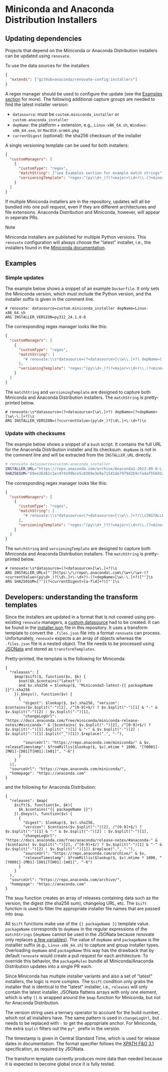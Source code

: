 # Miniconda and Anaconda Distribution Installers

## Updating dependencies

Projects that depend on the Miniconda or Anaconda Distribution installers can be updated using `renovate`.

To use the data sources for the installers

```json
{
  "extends": ["github>anaconda/renovate-config:installers"]
}
```

A regex manager should be used to configure the update (see the [Examples section](#examples) for more).
The following additional capture groups are needed to find the latest installer version:

- `datasource`: must be `custom.miniconda_installer` or `custom.anaconda_installer`
- `depName`: the platform + extension, e.g., `Linux-x86_64.sh`, `Windows-x86_64.exe`, or `MacOSX-arm64.pkg`
- `currentDigest` (optional): the sha256 checksum of the installer

A single versioning template can be used for both installers:

```json
{
  "customManagers": [
    {
      "customType": "regex",
      "matchString": ["see Examples section for example match strings"],
      "versioningTemplate": "regex:^(py\\d+_)?(?<major>\\d+)\\.(?<minor>\\d+)(\\.(?<patch>\\d+))?(\\-(?<build>\\d+))?$"
    }
  ]
}
```

If multiple Miniconda installers are in the repository, updates will all be bundled into one pull request,
even if they are different architectures and file extensions.
Anaconda Distribution and Miniconda, however, will appear in seperate PRs.

> [!NOTE]
> Miniconda installers are published for multiple Python versions.
> This `renovate` configuration will always choose the "latest" installer,
> i.e., the installers found in the [Miniconda documentation](https://docs.anaconda.com/free/miniconda/).

## Examples

### Simple updates

The example below shows a snippet of an example `Dockerfile`.
It only sets the Miniconda version, which must include the Python version, and the installer suffix is given in the comment line.

```docker
# renovate: datasource=custom.miniconda_installer depName=Linux-x86_64.sh
ARG INSTALLER_VERSION=py312_24.1.0-0
```

The corresponding regex manager looks like this:

```json
{
  "customManagers": [
    {
      "customType": "regex",
      "matchString": [
        "# renovate:\\s*datasource=(?<datasource>[\\w\\.]+?) depName=(?<depName>[\\w\\-\\.]+?)\\sARG INSTALLER_VERSION=(?<currentValue>(py\\d+_)?[\\d\\.]+\\-\\d+?)\\s"
      ],
      "versioningTemplate": "regex:^(py\\d+_)?(?<major>\\d+)\\.(?<minor>\\d+)(\\.(?<patch>\\d+))?(\\-(?<build>\\d+))?$"
    }
  ]
}
```

The `matchString` and `versioningTemplate` are designed to capture both Miniconda and Anaconda Distribution installers.
The `matchString` is pretty-printed below.

```
# renovate:\s*datasource=(?<datasource>[\w\.]+?) depName=(?<depName>[\w\-\.]+?)\s
ARG INSTALLER_VERSION=(?<currentValue>(py\d+_)?[\d\.]+\-\d+?)\s
```

### Update with checksums

The example below shows a snippet of a `bash` script.
It contains the full URL for the Anaconda Distribution installer and its checksum.
`depName` is not in the comment line and will be extracted from the `INSTALLER_URL` directly.

```bash
# renovate datasource=custom.anaconda_installer
INSTALLER_URL="https://repo.anaconda.com/archive/Anaconda3-2023.09-0-Linux-aarch64.sh"
SHA256SUM="69ee26361c1ec974199bce5c0369e3e9a71541de7979d2b9cfa4af556d1ae0ea"
```

The corresponding regex manager looks like this:

```json
{
  "customManagers": [
    {
      "customType": "regex",
      "matchString": [
        "# renovate:\\s*datasource=(?<datasource>[\\w\\.]+?)\\sINSTALLER_URL=[\"']https:\\/\\/repo\\.anaconda\\.com\\/\\w+\\/\\w+-(?<currentValue>(py\\d+_)?[\\d\\.]+\\-\\d+?)-(?<depName>[\\w\\-\\.]+?)[\"']\\sSHA256SUM\\w*=[\"'](?<currentDigest>[a-f\\d]+?)[\"']\\s"
      ],
      "versioningTemplate": "regex:^(py\\d+_)?(?<major>\\d+)\\.(?<minor>\\d+)(\\.(?<patch>\\d+))?(\\-(?<build>\\d+))?$"
    }
  ]
}
```

The `matchString` and `versioningTemplate` are designed to capture both Miniconda and Anaconda Distribution installers.
The `matchString` is pretty-printed below.

```
# renovate:\s*datasource=(?<datasource>[\w\.]+?)\s
ARG INSTALLER_URL=["']https:\/\/repo\.anaconda\.com\/\w+\/\w+-(?<currentValue>(py\d+_)?[\d\.]+\-\d+?)-(?<depName>[\w\-\.]+?)["']\s
ARG SHA256SUM=["'](?<currentDigest>[a-f\d]+?)["']\s
```

## Developers: understanding the transform templates

Since the installers are updated in a format that is not covered using pre-existing `renovate` managers,
a [custom datasource](https://docs.renovatebot.com/modules/datasource/custom/) had to be created.
It can be found in the [installer.json](../installers.json) file in this repository.
It uses a transform template to convert the `.files.json` file into a format `renovate` can process.
Unfortunately, `renovate` expects a an array of objects whereas the `.files.json` file is a nested object.
The file needs to be processed using [JSONata](https://jsonata.org/) and stored as `transformTemplates`.

Pretty-printed, the template is the following for Miniconda:

```
{
  "releases": [
    $map($sift($, function($v, $k) {
      $not($k.$contains("latest"))
      and $v.sha256 = $lookup($, "Miniconda3-latest-{{ packageName }}").sha256
    }).$keys(), function($v) {
      {
        "digest": $lookup($, $v).sha256, "version": $contains($v.$split("-")[2], /^[0-9]+$/) ? $v.$split("-")[1] & "-" & $v.$split("-")[2] : $v.$split("-")[1],
        "changeLogUrl": "https://docs.anaconda.com/free/miniconda/miniconda-release-notes/#miniconda-" & ($contains( $v.$split("-")[2], /^[0-9]+$/) ? $v.$split("-")[1].$split("_")[1] & "-" & $v.$split("-")[2] : $v.$split("-")[1].$split("_")[1]).$replace(".", "-"),

        "sourceUrl": "https://repo.anaconda.com/miniconda/" & $v, releaseTimestamp": $fromMillis($lookup($, $v).mtime * 1000, "[Y0001]-[M01]-[D01]T[H01]:[m01]", "-6")
      }
    }
  )],
  "sourceUrl": "https://repo.anaconda.com/miniconda/",
  "homepage": "https://anaconda.com"
}
```

and the following for Anaconda Distribution:

```
{
  "releases": $map(
    $sift($, function($v, $k){
      $k.$contains("{{ packageName }}")
    }).$keys(), function($v) {
      {
        "digest": $lookup($, $v).sha256,
        "version": $contains($v.$split("-")[2], /^[0-9]+$/) ? $v.$split("-")[1] & "-" & $v.$split("-")[2] : $v.$split("-")[1],
        "changeLogUrl": "https://docs.anaconda.com/free/anaconda/release-notes/#anaconda-" & ($contains( $v.$split("-")[2], /^[0-9]+$/) ? $v.$split("-")[1] & "-" & $v.$split("-")[2] : $v.$split("-")[1]).$replace(".", "-"),
        "sourceUrl": "https://repo.anaconda.com/archive/" & $v,
        "releaseTimestamp": $fromMillis($lookup($, $v).mtime * 1000, "[Y0001]-[M01]-[D01]T[H01]:[m01]", "-6")
      }
    }
  ),
  "sourceUrl": "https://repo.anaconda.com/archive/",
  "homepage": "https://anaconda.com"
}
```

The `$map` function creates an array of releases containing data such as the version, the digest (the sha256 sum), changelog URL, etc.
The `$sift` function is used to filter the appropriate installer file names that are passed into `$map`.

All `$sift` functions make use of the `{{ packageName }}` template value.
`packageName` corresponds to `depName` in the regular expressions of the `matchStrings` (`depName` cannot be used in the JSONata because renovate only replaces [a few variables](https://docs.renovatebot.com/modules/datasource/custom/#usage)).
The value of `depName` and `packageName` is the installler suffix (e.g., `Linux-x86_64.sh`)
to capture and group installer types.
Overloading `depName` and `packageName` this way has the drawback that by default `renovate` would create a pull request for each architecture.
To override this behavior, the `packageRules` bundle all Miniconda/Anaconda Distribution updates into a single PR each.

Since Miniconda has multiple installer variants and also a set of "latest" installers, the logic is more complex.
The `$sift` condition only grabs the installer that is identical to the "latest" installer, i.e., `releases` will only contain the latest installer.
JSONata flattens arrays with only one element, which is why `[]` is wrapped around the `$map` function for Miniconda, but not for Anaconda Distribution.

The version string uses a ternary operator to account for the build number, which not all installers have.
The same pattern is used in `changeLogUrl`, but `.` needs to be replaced with `-` to get the appropriate anchor. For Miniconda, the extra `$split` filters out the `py*_` prefix in the version.

The timestamp is given in Central Standard Time, which is used for release dates in documentation.
The format specifier follows the [XPATH F&O 3.1](https://www.w3.org/TR/xpath-functions-31/#date-picture-string) specification, as required by JSONata.

The transform template currently produces more data than needed because it is expected to become global once it is fully tested.
